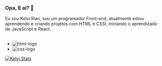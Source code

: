 ### Opa, E ai? 👋

Eu sou Kelvi Rian, sou um programador Front-end, atualmente estou aprendendo e criando projetos com HTML e CSSl, iniciando o aprendizado de JavaScript e React.
<br>
<br>
 - <img src="https://img.shields.io/badge/HTML5-E34F26?style=for-the-badge&logo=html5&logoColor=black" alt="html-logo" />
 - <img src="https://img.shields.io/badge/CSS3-1572B6?style=for-the-badge&logo=css3&logoColor=white" alt="css-logo" />
 
 [![Kelvi Stats](https://github-readme-stats.vercel.app/api?username=Kelvi007y)](https://github.com/anuraghazra/github-readme-stats)
